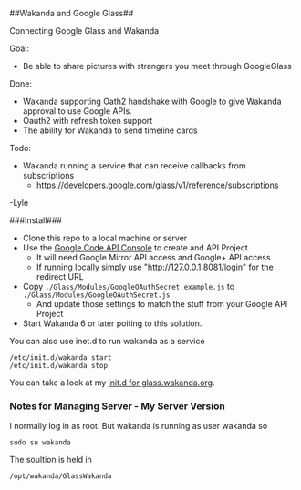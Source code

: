 ##Wakanda and Google Glass##

Connecting Google Glass and Wakanda

Goal:
* Be able to share pictures with strangers you meet through GoogleGlass

Done: 
* Wakanda supporting Oath2 handshake with Google to give Wakanda approval to use Google APIs.
* Oauth2 with refresh token support 
* The ability for Wakanda to send timeline cards

Todo:
* Wakanda running a service that can receive callbacks from subscriptions
  * https://developers.google.com/glass/v1/reference/subscriptions




-Lyle

###Install###

* Clone this repo to a local machine or server
* Use the [Google Code API Console](http://code.google.com) to create and API Project
  * It will need Google Mirror API access and Google+ API access
  * If running locally simply use "http://127.0.0.1:8081/login" for the redirect URL
* Copy <code>./Glass/Modules/GoogleOAuthSecret_example.js</code> to <code>./Glass/Modules/GoogleOAuthSecret.js</code>
  * And update those settings to match the stuff from your Google API Project
* Start Wakanda 6 or later poiting to this solution.

You can also use inet.d to run wakanda as a service

    /etc/init.d/wakanda start
    /etc/init.d/wakanda stop

You can take a look at my [init.d for glass.wakanda.org](init.d-wakanda).

### Notes for Managing Server - My Server Version ###

I normally log in as root. But wakanda is running as user wakanda so

    sudo su wakanda
The soultion is held in

    /opt/wakanda/GlassWakanda
